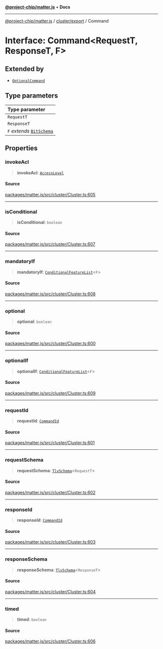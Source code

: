 [**@project-chip/matter.js**](../../../README.md) • **Docs**

***

[@project-chip/matter.js](../../../modules.md) / [cluster/export](../README.md) / Command

# Interface: Command\<RequestT, ResponseT, F\>

## Extended by

- [`OptionalCommand`](OptionalCommand.md)

## Type parameters

| Type parameter |
| :------ |
| `RequestT` |
| `ResponseT` |
| `F` *extends* [`BitSchema`](../../../schema/export/README.md#bitschema) |

## Properties

### invokeAcl

> **invokeAcl**: [`AccessLevel`](../enumerations/AccessLevel.md)

#### Source

[packages/matter.js/src/cluster/Cluster.ts:605](https://github.com/project-chip/matter.js/blob/7a8cbb56b87d4ccf34bec5a9a95ab40a1711324f/packages/matter.js/src/cluster/Cluster.ts#L605)

***

### isConditional

> **isConditional**: `boolean`

#### Source

[packages/matter.js/src/cluster/Cluster.ts:607](https://github.com/project-chip/matter.js/blob/7a8cbb56b87d4ccf34bec5a9a95ab40a1711324f/packages/matter.js/src/cluster/Cluster.ts#L607)

***

### mandatoryIf

> **mandatoryIf**: [`ConditionalFeatureList`](../README.md#conditionalfeaturelistf)\<`F`\>

#### Source

[packages/matter.js/src/cluster/Cluster.ts:608](https://github.com/project-chip/matter.js/blob/7a8cbb56b87d4ccf34bec5a9a95ab40a1711324f/packages/matter.js/src/cluster/Cluster.ts#L608)

***

### optional

> **optional**: `boolean`

#### Source

[packages/matter.js/src/cluster/Cluster.ts:600](https://github.com/project-chip/matter.js/blob/7a8cbb56b87d4ccf34bec5a9a95ab40a1711324f/packages/matter.js/src/cluster/Cluster.ts#L600)

***

### optionalIf

> **optionalIf**: [`ConditionalFeatureList`](../README.md#conditionalfeaturelistf)\<`F`\>

#### Source

[packages/matter.js/src/cluster/Cluster.ts:609](https://github.com/project-chip/matter.js/blob/7a8cbb56b87d4ccf34bec5a9a95ab40a1711324f/packages/matter.js/src/cluster/Cluster.ts#L609)

***

### requestId

> **requestId**: [`CommandId`](../../../datatype/export/README.md#commandid)

#### Source

[packages/matter.js/src/cluster/Cluster.ts:601](https://github.com/project-chip/matter.js/blob/7a8cbb56b87d4ccf34bec5a9a95ab40a1711324f/packages/matter.js/src/cluster/Cluster.ts#L601)

***

### requestSchema

> **requestSchema**: [`TlvSchema`](../../../tlv/export/classes/TlvSchema.md)\<`RequestT`\>

#### Source

[packages/matter.js/src/cluster/Cluster.ts:602](https://github.com/project-chip/matter.js/blob/7a8cbb56b87d4ccf34bec5a9a95ab40a1711324f/packages/matter.js/src/cluster/Cluster.ts#L602)

***

### responseId

> **responseId**: [`CommandId`](../../../datatype/export/README.md#commandid)

#### Source

[packages/matter.js/src/cluster/Cluster.ts:603](https://github.com/project-chip/matter.js/blob/7a8cbb56b87d4ccf34bec5a9a95ab40a1711324f/packages/matter.js/src/cluster/Cluster.ts#L603)

***

### responseSchema

> **responseSchema**: [`TlvSchema`](../../../tlv/export/classes/TlvSchema.md)\<`ResponseT`\>

#### Source

[packages/matter.js/src/cluster/Cluster.ts:604](https://github.com/project-chip/matter.js/blob/7a8cbb56b87d4ccf34bec5a9a95ab40a1711324f/packages/matter.js/src/cluster/Cluster.ts#L604)

***

### timed

> **timed**: `boolean`

#### Source

[packages/matter.js/src/cluster/Cluster.ts:606](https://github.com/project-chip/matter.js/blob/7a8cbb56b87d4ccf34bec5a9a95ab40a1711324f/packages/matter.js/src/cluster/Cluster.ts#L606)
